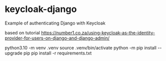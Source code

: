 # keycloak-django

Example of authenticating Django with Keycloak

based on tutorial <https://number1.co.za/using-keycloak-as-the-identity-provider-for-users-on-django-and-django-admin/>

python3.10 -m venv .venv
source .venv/bin/activate
python -m pip install --upgrade pip
pip install -r requirements.txt
